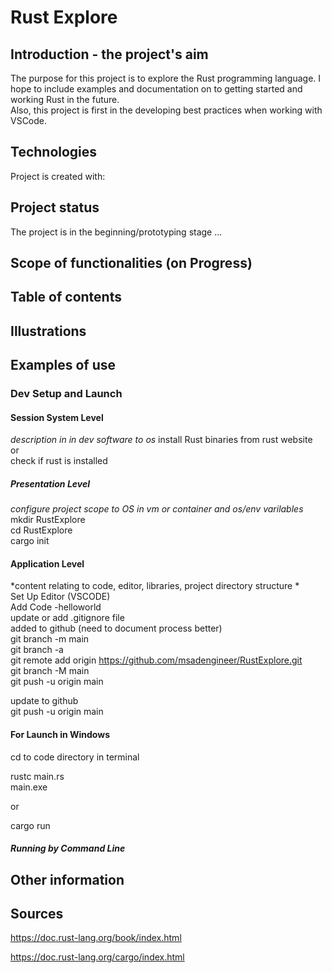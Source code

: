 # Rust Explore  
## Introduction - the project's aim  
The purpose for this project is to explore the Rust programming language. I hope to include examples and documentation on to getting started and working Rust in the future.  
Also, this project is first in the developing best practices when working with VSCode. 

## Technologies
Project is created with:   

## Project status
The project is in the beginning/prototyping stage ...  

## Scope of functionalities (on Progress)  

## Table of contents  

## Illustrations   

## Examples of use   


### Dev Setup and Launch
#### Session System Level 
*description in in dev software to os* 
    install Rust binaries from rust website  
    or  
    check if rust is installed  

##### Presentation Level     
*configure project scope to OS in vm or container and os/env varilables* 
mkdir RustExplore  
cd RustExplore  
cargo init  


 
#### Application Level  
*content relating to code, editor, libraries, project directory structure *  
Set Up Editor (VSCODE)  
Add Code  -helloworld  
update or add  .gitignore file  
added to github  (need to document process better)   
git branch -m main  
git branch -a  
git remote add origin https://github.com/msadengineer/RustExplore.git  
git branch -M main  
git push -u origin main  


update to github  
git push -u origin main  



#### For Launch in Windows
cd to code directory in terminal  
  
rustc main.rs  
main.exe  

or  
  
cargo run


##### Running by Command Line 



## Other information


## Sources  
https://doc.rust-lang.org/book/index.html  

https://doc.rust-lang.org/cargo/index.html  
